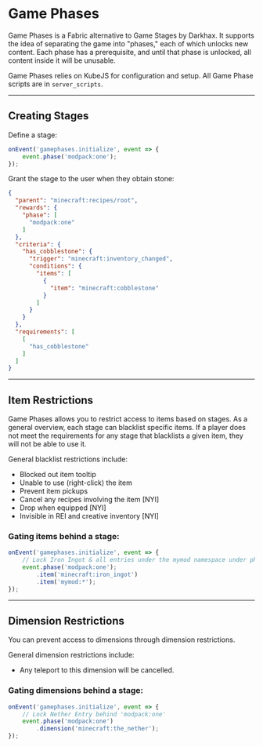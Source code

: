 # Game Phases

Game Phases is a Fabric alternative to Game Stages by Darkhax. 
It supports the idea of separating the game into "phases," each of which unlocks new content.
Each phase has a prerequisite, and until that phase is unlocked, all content inside it will be unusable.

Game Phases relies on KubeJS for configuration and setup. All Game Phase scripts are in `server_scripts`.

---
## Creating Stages

Define a stage:
```javascript
onEvent('gamephases.initialize', event => {
    event.phase('modpack:one');
});
```

Grant the stage to the user when they obtain stone:
```json
{
  "parent": "minecraft:recipes/root",
  "rewards": {
    "phase": [
      "modpack:one"
    ]
  },
  "criteria": {
    "has_cobblestone": {
      "trigger": "minecraft:inventory_changed",
      "conditions": {
        "items": [
          {
            "item": "minecraft:cobblestone"
          }
        ]
      }
    }
  },
  "requirements": [
    [
      "has_cobblestone"
    ]
  ]
}
```

---

## Item Restrictions

Game Phases allows you to restrict access to items based on stages.
As a general overview, each stage can blacklist specific items. If a player does not meet the requirements
for any stage that blacklists a given item, they will not be able to use it.

General blacklist restrictions include:
 - Blocked out item tooltip
 - Unable to use (right-click) the item
 - Prevent item pickups
 - Cancel any recipes involving the item [NYI]
 - Drop when equipped [NYI]
 - Invisible in REI and creative inventory [NYI]

### Gating items behind a stage:
```javascript
onEvent('gamephases.initialize', event => {
    // Lock Iron Ingot & all entries under the mymod namespace under phase one
    event.phase('modpack:one');
        .item('minecraft:iron_ingot')
        .item('mymod:*');
});
```

---

## Dimension Restrictions

You can prevent access to dimensions through dimension restrictions. 

General dimension restrictions include:
 - Any teleport to this dimension will be cancelled.

### Gating dimensions behind a stage:
```javascript
onEvent('gamephases.initialize', event => {
    // Lock Nether Entry behind 'modpack:one'
    event.phase('modpack:one')
        .dimension('minecraft:the_nether');
});
```